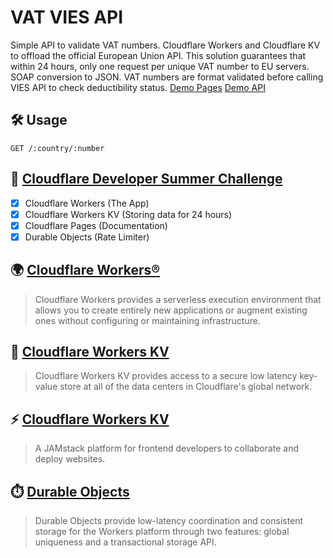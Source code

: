 # VAT VIES API

Simple API to validate VAT numbers. Cloudflare Workers and Cloudflare KV to offload the official European Union API. This solution guarantees that within 24 hours, only one request per unique VAT number to EU servers. SOAP conversion to JSON. VAT numbers are format validated before calling VIES API to check deductibility status.
[Demo Pages](https://vat.pages.dev/) [Demo API](https://vat.adaptive.workers.dev/)


## 🛠️ Usage

```http
GET /:country/:number
```

## 🥰 [Cloudflare Developer Summer Challenge](https://challenge.developers.cloudflare.com/)

- [x] Cloudflare Workers (The App)
- [x] Cloudflare Workers KV (Storing data for 24 hours)
- [x] Cloudflare Pages (Documentation)
- [x] Durable Objects (Rate Limiter)

## 🌍 [Cloudflare Workers®](https://workers.cloudflare.com/)
> Cloudflare Workers provides a serverless execution environment that allows you to create entirely new applications or augment existing ones without configuring or maintaining infrastructure.

## 💾 [Cloudflare Workers KV](https://www.cloudflare.com/products/workers-kv/)
> Cloudflare Workers KV provides access to a secure low latency key-value store at all of the data centers in Cloudflare's global network.

## ⚡ [Cloudflare Workers KV](https://pages.cloudflare.com/)
> A JAMstack platform for frontend developers to collaborate and deploy websites.

## ⏱️ [Durable Objects](https://pages.cloudflare.com/)
> Durable Objects provide low-latency coordination and consistent storage for the Workers platform through two features: global uniqueness and a transactional storage API.